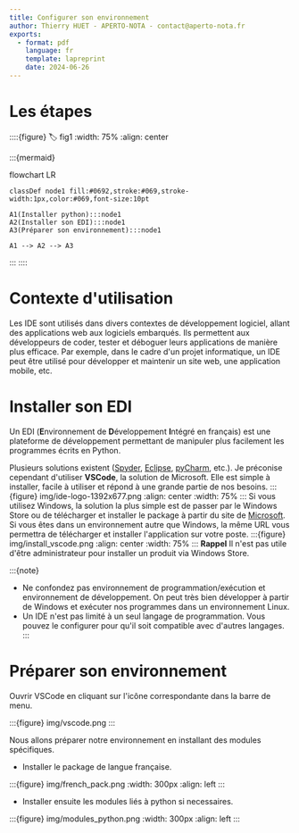 ```yaml
---
title: Configurer son environnement
author: Thierry HUET - APERTO-NOTA - contact@aperto-nota.fr
exports:
  - format: pdf
    language: fr
    template: lapreprint
    date: 2024-06-26
---
```


# Les étapes
::::{figure}
:label: fig1
:width: 75%
:align: center

:::{mermaid}

flowchart LR

    classDef node1 fill:#0692,stroke:#069,stroke-width:1px,color:#069,font-size:10pt

    A1(Installer python):::node1
    A2(Installer son EDI):::node1
    A3(Préparer son environnement):::node1

    A1 --> A2 --> A3

:::
::::

# Contexte d'utilisation
Les IDE sont utilisés dans divers contextes de développement logiciel, allant des applications web aux logiciels embarqués. Ils permettent aux développeurs de coder, tester et déboguer leurs applications de manière plus efficace. Par exemple, dans le cadre d'un projet informatique, un IDE peut être utilisé pour développer et maintenir un site web, une application mobile, etc.

# Installer son EDI

Un EDI (**E**nvironnement de **D**éveloppement **I**ntégré en français) est une plateforme de développement permettant de manipuler plus facilement les programmes écrits en Python.

Plusieurs solutions existent ([Spyder](https://www.spyder-ide.org/), [Eclipse](https://www.eclipse.org), [pyCharm](https://www.jetbrains.com/pycharm/download/), etc.). Je préconise cependant d'utiliser **VSCode**, la solution de Microsoft. Elle est simple à installer, facile à utiliser et répond à une grande partie de nos besoins.
:::{figure} img/ide-logo-1392x677.png
:align: center
:width: 75%
:::
Si vous utilisez Windows, la solution la plus simple est de passer par le Windows Store ou de télécharger et installer le package à partir du site de [Microsoft](https://code.visualstudio.com/download>).
Si vous êtes dans un environnement autre que Windows, la même URL vous permettra de télécharger et installer l'application sur votre poste. 
:::{figure} img/install_vscode.png
:align: center
:width: 75%
:::
**Rappel** Il n'est pas utile d'être administrateur pour installer un produit via Windows Store.

:::{note}
- Ne confondez pas environnement de programmation/exécution et environnement de développement. On peut très bien développer à partir de Windows et exécuter nos programmes dans un environnement Linux.
- Un IDE n'est pas limité à un seul langage de programmation. Vous pouvez le configurer pour qu'il soit compatible avec d'autres langages.
:::

# Préparer son environnement

Ouvrir VSCode en cliquant sur l'icône correspondante dans la barre de menu.

:::{figure} img/vscode.png
:::

Nous allons préparer notre environnement en installant des modules spécifiques.

* Installer le package de langue française.

:::{figure} img/french_pack.png
:width: 300px
:align: left
:::

* Installer ensuite les modules liés à python si necessaires.

:::{figure} img/modules_python.png
:width: 300px
:align: left
:::
